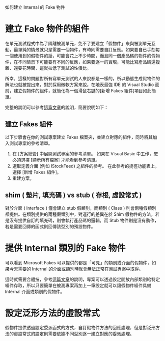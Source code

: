 如何建立 Internal 的 Fake 物件

# 建立 Fake 物件的組件
 在單元測試程式中為了隔離被測單元，免不了要建立「假物件」來與被測單元互動，最單純的情景就只是需要一個物件，有時則需要自訂反應。如果要自已手刻每一個使用到的假物件的話，可能會花上不少時間，而且同一個產品碼的物件的假物件，在不同情景下可能要有不同的反應，如果要逐一的實現，可能比寫產品碼還複雜、還要花時間，這就拉低了測試的性價比。

 所幸，這樣的問題對所有寫單元測試的人來說都是一樣的，所以動態生成假物件的解法也就被提出來，對於採用微軟方案來說，在地表最強 IDE 的 Visual Studio 面前，建立假物件的組件，就簡化為一個滑鼠右鍵的[新增 Fakes 組件]項目如此簡單。

 完整的說明可以參考[這篇文章][MSFakes]的說明，簡要說明如下：

 ## 建立 Fakes 組件
 以下步驟會在你的測試專案建立 Fakes 檔案夾，並建立對應的組件，同時將其加入測試專案的參考清單。

 1. 在 [方案總管] 中展開測試專案的參考清單。 如果在 Visual Basic 中工作，您必須選擇 [顯示所有檔案] 才能看到參考清單。
 2. 選取定義介面 (例如 IStockFeed) 之組件的參考。 在此參考的捷徑功能表上，選擇 [新增 Fakes 組件]。
 3. 重建方案。

 ## shim ( 墊片, 填充碼 ) vs stub ( 存根, 虛設常式 )

 對於介面 ( Interface ) 僅會建立 stub 假類別，而類別 ( Class ) 則會兩種假類別都提供。在類別提供的兩種假類別中，對運行的差異在於 Shim 假物件的方法，若是沒有提供自訂的填充碼，則會執行產品碼的邏輯，而 Stub 物件則是沒有動作，若是需要回傳的函式則回傳該型別的預設物件。

# 提供 Internal 類別的 Fake 物件
 可以看到 Microsoft Fakes 可以提供的都是「可見」的類別或介面的假物件，如果今天需要的 Internal 的介面或類別時就會無法正常在測試專案中取得。

 這時就需要合體技，參考[這篇文章][1]的說明，專案可以透過設定開放內部類別給特定組件存取，所以只要簡單在被測專案再加上一筆設定就可以讓假物件組件具備 Internal 介面或類別的假物件。


# 設定泛形方法的虛設常式
 假物件提供透過設定委派函式的方式，自訂假物件方法的回應處理，但是對泛形方法的虛設常式的設定則需要依據不同型別逐一建立對應的委派處理。




[1]:https://no129.github.io/qa-skill/2018/08/14/QA-Skill-001-OpenToTestProject.html "專案內部類別對測試專案開放"

[MSFakes]:https://docs.microsoft.com/zh-tw/visualstudio/test/isolating-code-under-test-with-microsoft-fakes?view=vs-2015 "使用 Micriosoft Fakes 在測試期間隔離程式碼"
